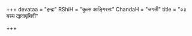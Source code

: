 +++
devataa = "इन्द्रः"
RShiH = "कुत्स आङ्गिरसः"
ChandaH = "जगती"
title = "०३ यस्य द्यावापृथिवी"

+++

